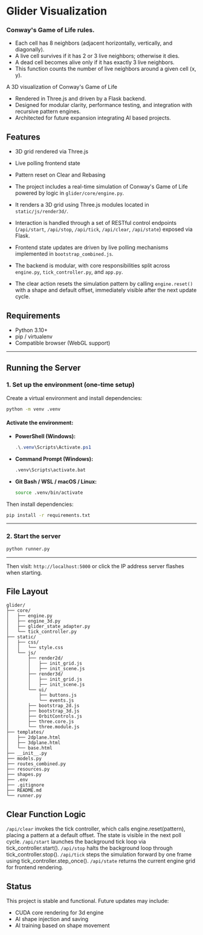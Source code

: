 # Glider Visualization

### Conway's Game of Life rules.
   - Each cell has 8 neighbors (adjacent horizontally, vertically, and diagonally).
   - A live cell survives if it has 2 or 3 live neighbors; otherwise it dies.
   - A dead cell becomes alive only if it has exactly 3 live neighbors.
   - This function counts the number of live neighbors around a given cell (x, y).

A 3D visualization of Conway's Game of Life 
- Rendered in Three.js and driven by a Flask backend. 
- Designed for modular clarity, performance testing, and integration with recursive pattern engines.
- Architected for future expansion integrating AI based projects.

## Features

- 3D grid rendered via Three.js
- Live polling frontend state
- Pattern reset on Clear and Rebasing

- The project includes a real-time simulation of Conway's Game of Life powered by logic in `glider/core/engine.py`.
- It renders a 3D grid using Three.js modules located in `static/js/render3d/`.
- Interaction is handled through a set of RESTful control endpoints (`/api/start`, `/api/stop`, `/api/tick`, `/api/clear`, `/api/state`) exposed via Flask.
- Frontend state updates are driven by live polling mechanisms implemented in `bootstrap_combined.js`.
- The backend is modular, with core responsibilities split across `engine.py`, `tick_controller.py`, and `app.py`.
- The clear action resets the simulation pattern by calling `engine.reset()` with a shape and default offset, immediately visible after the next update cycle.


## Requirements

- Python 3.10+
- pip / virtualenv
- Compatible browser (WebGL support)
_________________________________________________________________________________________
## Running the Server

### 1. Set up the environment (one-time setup)

Create a virtual environment and install dependencies:

```bash
python -m venv .venv
```

#### Activate the environment:

- **PowerShell (Windows):**

  ```powershell
  .\.venv\Scripts\Activate.ps1
  ```

- **Command Prompt (Windows):**

  ```cmd
  .venv\Scripts\activate.bat
  ```

- **Git Bash / WSL / macOS / Linux:**

  ```bash
  source .venv/bin/activate
  ```

Then install dependencies:

```bash
pip install -r requirements.txt
```

---

### 2. Start the server

```bash
python runner.py
```

_________________________________________________________________________________________


Then visit: `http://localhost:5000` or click the IP address server flashes when starting.

## File Layout

```
glider/
├── core/
│   ├── engine.py
│   ├── engine_3d.py
│   ├── glider_state_adapter.py
│   └── tick_controller.py
├── static/
│   ├── css/
│   │   └── style.css
│   └── js/
│       ├── render2d/
│       │   ├── init_grid.js
│       │   ├── init_scene.js
│       ├── render3d/
│       │   ├── init_grid.js
│       │   ├── init_scene.js
│       └── ui/
│           ├── buttons.js
│           └── events.js
│       ├── bootstrap_2d.js
│       ├── bootstrap_3d.js
│       ├── OrbitControls.js
│       ├── three.core.js
│       └── three.module.js
├── templates/
│   ├── 2dplane.html
│   ├── 3dplane.html
│   └── base.html
├── __init__.py
├── models.py
├── routes_combined.py
├── resources.py
├── shapes.py
├── .env
├── .gitignore
├── README.md
└── runner.py
```

## Clear Function Logic

`/api/clear` invokes the tick controller, which calls engine.reset(pattern), placing a pattern at a default offset. The state is visible in the next poll cycle.
`/api/start` launches the background tick loop via tick_controller.start().
`/api/stop` halts the background loop through tick_controller.stop().
`/api/tick` steps the simulation forward by one frame using tick_controller.step_once().
`/api/state` returns the current engine grid for frontend rendering.

## Status

This project is stable and functional. Future updates may include:

- CUDA core rendering for 3d engine
- AI shape injection and saving
- AI training based on shape movement

